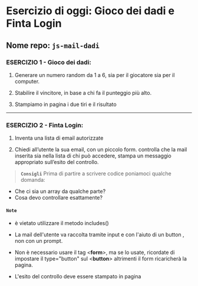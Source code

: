 # Esercizio di oggi: Gioco dei dadi e Finta Login

## Nome repo: **`js-mail-dadi`**

### **ESERCIZIO 1 - Gioco dei dadi:**

1. Generare un numero random da 1 a 6, sia per il giocatore sia per il computer.

1. Stabilire il vincitore, in base a chi fa il punteggio più alto.

1. Stampiamo in pagina i due tiri e il risultato
---

### **ESERCIZIO 2 - Finta Login:**

1. Inventa una lista di email autorizzate

1. Chiedi all’utente la sua email, con un piccolo form.
controlla che la mail inserita sia nella lista di chi può accedere,
stampa un messaggio appropriato sull’esito del controllo.

>**`Consigli`** Prima di partire a scrivere codice poniamoci qualche domanda:

- Che ci sia un array da qualche parte?
- Cosa devo controllare esattamente?

#### **`Note`**

- è vietato utilizzare il metodo includes()

- La mail dell'utente va raccolta tramite input  e con l'aiuto di un button , non con un prompt.

- Non è necessario usare il tag <**form**>, ma se lo usate, ricordate di impostare il type="button" sul <**button**> altrimenti il form ricaricherà la pagina.

- L'esito del controllo deve essere stampato in pagina